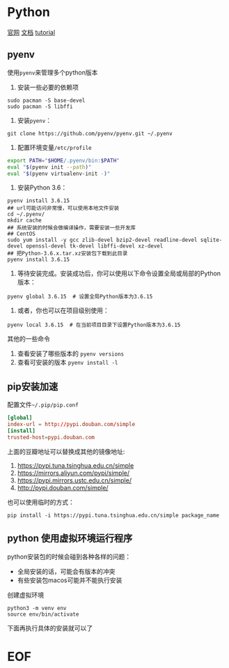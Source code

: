 # Python

[官网](https://www.python.org/ )
[文档](https://docs.python.org/3/)
[tutorial](https://docs.python.org/3/tutorial/index.html)


## pyenv

使用`pyenv`来管理多个python版本


1. 安装一些必要的依赖项
```shell
sudo pacman -S base-devel
sudo pacman -S libffi
```

1. 安装`pyenv`：
```shell
git clone https://github.com/pyenv/pyenv.git ~/.pyenv
```

1. 配置环境变量`/etc/profile`
```bash
export PATH="$HOME/.pyenv/bin:$PATH"
eval "$(pyenv init --path)"
eval "$(pyenv virtualenv-init -)"
```

1. 安装Python 3.6：
```shell
pyenv install 3.6.15
## url可能访问非常慢，可以使用本地文件安装
cd ~/.pyenv/
mkdir cache
## 系统安装的时候会做编译操作，需要安装一些开发库
## CentOS 
sudo yum install -y gcc zlib-devel bzip2-devel readline-devel sqlite-devel openssl-devel tk-devel libffi-devel xz-devel
## 把Python-3.6.x.tar.xz安装包下载到此目录
pyenv install 3.6.15
```


1. 等待安装完成。安装成功后，你可以使用以下命令设置全局或局部的Python版本：
```shell
pyenv global 3.6.15  # 设置全局Python版本为3.6.15
```

1. 或者，你也可以在项目级别使用：
```shell
pyenv local 3.6.15  # 在当前项目目录下设置Python版本为3.6.15
```


其他的一些命令

1. 查看安装了哪些版本的
`pyenv versions`
1. 查看可安装的版本
`pyenv install -l`

## pip安装加速

配置文件`~/.pip/pip.conf`
```conf
[global]
index-url = http://pypi.douban.com/simple
[install]
trusted-host=pypi.douban.com
```
上面的豆瓣地址可以替换成其他的镜像地址:
1. https://pypi.tuna.tsinghua.edu.cn/simple
1. https://mirrors.aliyun.com/pypi/simple/
1. https://pypi.mirrors.ustc.edu.cn/simple/
1. http://pypi.douban.com/simple/

也可以使用临时的方式：

```shell
pip install -i https://pypi.tuna.tsinghua.edu.cn/simple package_name
```

## python 使用虚拟环境运行程序

python安装包的时候会碰到各种各样的问题：
- 全局安装的话，可能会有版本的冲突
- 有些安装包macos可能并不能执行安装

创建虚拟环境
```shell
python3 -m venv env
source env/bin/activate
```

下面再执行具体的安装就可以了

# EOF